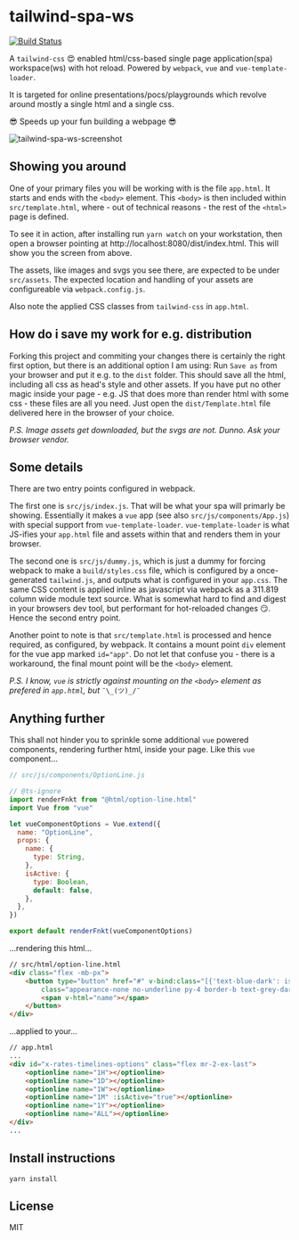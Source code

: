 # tailwind-spa-ws

[![Build Status](https://travis-ci.org/joma74/tailwind-spa-ws.svg?branch=master)](https://travis-ci.org/joma74/tailwind-spa-ws)

A `tailwind-css` :heart_eyes: enabled html/css-based single page application(spa) workspace(ws) with hot reload. Powered by `webpack`, `vue` and `vue-template-loader`.

It is targeted for online presentations/pocs/playgrounds which revolve around mostly a single html and a single css.

:sunglasses: Speeds up your fun building a webpage :sunglasses:

![tailwind-spa-ws-screenshot](https://user-images.githubusercontent.com/5314859/44167895-b62ee080-a0cf-11e8-97b0-3daba6722555.png)

## Showing you around

One of your primary files you will be working with is the file `app.html`. It starts and ends with the `<body>` element. This `<body>` is then included within `src/template.html`, where - out of technical reasons - the rest of the `<html>` page is defined.

To see it in action, after installing run `yarn watch` on your workstation, then open a browser pointing at <link>http://localhost:8080/dist/index.html</link>. This will show you the screen from above.

The assets, like images and svgs you see there, are expected to be under `src/assets`. The expected location and handling of your assets are configureable via `webpack.config.js`.

Also note the applied CSS classes from `tailwind-css` in `app.html`.

## How do i save my work for e.g. distribution

Forking this project and commiting your changes there is certainly the right first option, but there is an additional option I am using: Run `Save as` from your browser and put it e.g. to the `dist` folder. This should save all the html, including all css as head's style and other assets. If you have put no other magic inside your page - e.g. JS that does more than render html with some css - these files are all you need. Just open the `dist/Template.html` file delivered here in the browser of your choice.

_P.S. Image assets get downloaded, but the svgs are not. Dunno. Ask your browser vendor._

## Some details

There are two entry points configured in webpack.

The first one is `src/js/index.js`. That will be what your spa will primarly be showing. Essentially it makes a `vue` app (see also `src/js/components/App.js`) with special support from `vue-template-loader`. `vue-template-loader` is what JS-ifies your `app.html` file and assets within that and renders them in your browser.

The second one is `src/js/dummy.js`, which is just a dummy for forcing webpack to make a `build/styles.css` file, which is configured by a once-generated `tailwind.js`, and outputs what is configured in your `app.css`. The same CSS content is applied inline as javascript via webpack as a 311.819 column wide module text source. What is somewhat hard to find and digest in your browsers dev tool, but performant for hot-reloaded changes :smirk:. Hence the second entry point.

Another point to note is that `src/template.html` is processed and hence required, as configured, by webpack. It contains a mount point `div` element for the vue app marked `id="app"`. Do not let that confuse you - there is a workaround, the final mount point will be the `<body>` element.

_P.S. I know, `vue` is strictly against mounting on the `<body>` element as prefered in `app.html`, but_ `¯\_(ツ)_/¯`

## Anything further

This shall not hinder you to sprinkle some additional `vue` powered components, rendering further html, inside your page.
Like this `vue` component...

```js
// src/js/components/OptionLine.js

// @ts-ignore
import renderFnkt from "@html/option-line.html"
import Vue from "vue"

let vueComponentOptions = Vue.extend({
  name: "OptionLine",
  props: {
    name: {
      type: String,
    },
    isActive: {
      type: Boolean,
      default: false,
    },
  },
})

export default renderFnkt(vueComponentOptions)
```

...rendering this html...

```html
// src/html/option-line.html
<div class="flex -mb-px">
    <button type="button" href="#" v-bind:class="[{'text-blue-dark': isActive, 'border-blue-dark': isActive, 'hover:border-grey-dark': !isActive}]"
        class="appearance-none no-underline py-4 border-b text-grey-dark border-transparent">
        <span v-html="name"></span>
    </button>
</div>
```

...applied to your...

```html
// app.html
...
<div id="x-rates-timelines-options" class="flex mr-2-ex-last">
    <optionline name="1H"></optionline>
    <optionline name="1D"></optionline>
    <optionline name="1W"></optionline>
    <optionline name="1M" :isActive="true"></optionline>
    <optionline name="1Y"></optionline>
    <optionline name="ALL"></optionline>
</div>
...
```

## Install instructions

```
yarn install
```

## License

MIT
